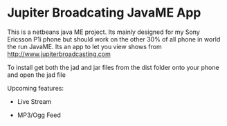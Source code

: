 Jupiter Broadcating JavaME App
==========

This is a netbeans java ME project. Its mainly designed for my Sony Ericsson P1i phone but should work on the other 30% of all phone in world the run JavaME.
Its an app to let you view shows from http://www.jupiterbroadcasting.com

To install get both the jad and jar files from the dist folder onto your phone and open the jad file

Upcoming features:

* Live Stream 

* MP3/Ogg Feed
